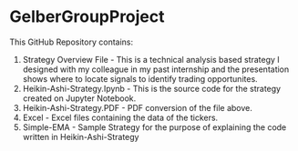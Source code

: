 # GelberGroupProject
This GitHub Repository contains:
1) Strategy Overview File - This is a technical analysis based strategy I designed with my colleague in my past internship and the presentation shows where to locate signals to identify trading opportunites.
2) Heikin-Ashi-Strategy.Ipynb - This is the source code for the strategy created on Jupyter Notebook.
3) Heikin-Ashi-Strategy.PDF - PDF conversion of the file above.
4) Excel - Excel files containing the data of the tickers.
5) Simple-EMA - Sample Strategy for the purpose of explaining the code written in Heikin-Ashi-Strategy
